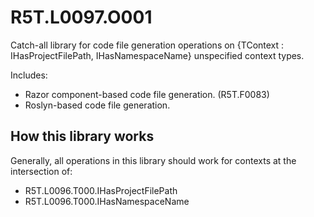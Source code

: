 # R5T.L0097.O001
Catch-all library for code file generation operations on {TContext : IHasProjectFilePath, IHasNamespaceName} unspecified context types.

Includes:

* Razor component-based code file generation. (R5T.F0083)
* Roslyn-based code file generation.


## How this library works



Generally, all operations in this library should work for contexts at the intersection of:

* R5T.L0096.T000.IHasProjectFilePath
* R5T.L0096.T000.IHasNamespaceName

